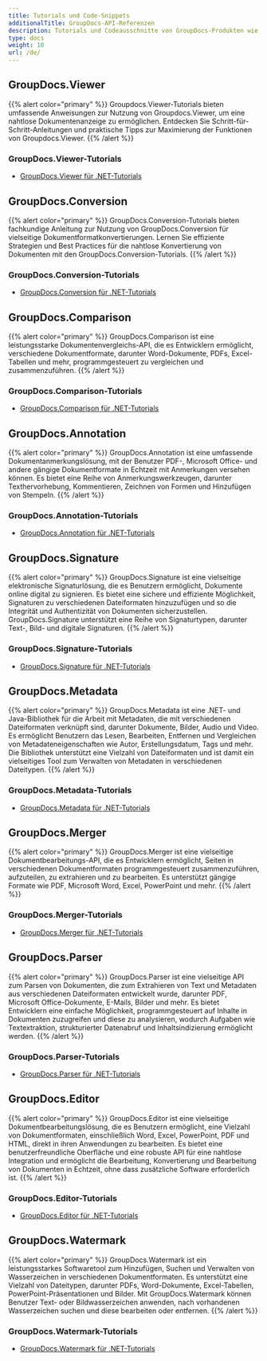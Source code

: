 ```yaml
---
title: Tutorials und Code-Snippets
additionalTitle: GroupDocs-API-Referenzen
description: Tutorials und Codeausschnitte von GroupDocs-Produkten wie GroupDocs.Viewer, GroupDocs.Annotation, GroupDocs.Conversion und anderen Produkten.
type: docs
weight: 10
url: /de/
---
```


## GroupDocs.Viewer
{{% alert color="primary" %}}
Groupdocs.Viewer-Tutorials bieten umfassende Anweisungen zur Nutzung von Groupdocs.Viewer, um eine nahtlose Dokumentenanzeige zu ermöglichen. Entdecken Sie Schritt-für-Schritt-Anleitungen und praktische Tipps zur Maximierung der Funktionen von Groupdocs.Viewer.
{{% /alert %}}

### GroupDocs.Viewer-Tutorials
- [GroupDocs.Viewer für .NET-Tutorials](../viewer/de/net/)


## GroupDocs.Conversion
{{% alert color="primary" %}}
GroupDocs.Conversion-Tutorials bieten fachkundige Anleitung zur Nutzung von GroupDocs.Conversion für vielseitige Dokumentformatkonvertierungen. Lernen Sie effiziente Strategien und Best Practices für die nahtlose Konvertierung von Dokumenten mit den GroupDocs.Conversion-Tutorials.
{{% /alert %}}

### GroupDocs.Conversion-Tutorials
- [GroupDocs.Conversion für .NET-Tutorials](../conversion/de/net/)


## GroupDocs.Comparison
{{% alert color="primary" %}}
GroupDocs.Comparison ist eine leistungsstarke Dokumentenvergleichs-API, die es Entwicklern ermöglicht, verschiedene Dokumentformate, darunter Word-Dokumente, PDFs, Excel-Tabellen und mehr, programmgesteuert zu vergleichen und zusammenzuführen.
{{% /alert %}}

### GroupDocs.Comparison-Tutorials
- [GroupDocs.Comparison für .NET-Tutorials](../comparison/de/net/)


## GroupDocs.Annotation
{{% alert color="primary" %}}
GroupDocs.Annotation ist eine umfassende Dokumentanmerkungslösung, mit der Benutzer PDF-, Microsoft Office- und andere gängige Dokumentformate in Echtzeit mit Anmerkungen versehen können. Es bietet eine Reihe von Anmerkungswerkzeugen, darunter Texthervorhebung, Kommentieren, Zeichnen von Formen und Hinzufügen von Stempeln.
{{% /alert %}}

### GroupDocs.Annotation-Tutorials
- [GroupDocs.Annotation für .NET-Tutorials](../annotation/de/net/)


## GroupDocs.Signature
{{% alert color="primary" %}}
GroupDocs.Signature ist eine vielseitige elektronische Signaturlösung, die es Benutzern ermöglicht, Dokumente online digital zu signieren. Es bietet eine sichere und effiziente Möglichkeit, Signaturen zu verschiedenen Dateiformaten hinzuzufügen und so die Integrität und Authentizität von Dokumenten sicherzustellen. GroupDocs.Signature unterstützt eine Reihe von Signaturtypen, darunter Text-, Bild- und digitale Signaturen.
{{% /alert %}}

### GroupDocs.Signature-Tutorials
- [GroupDocs.Signature für .NET-Tutorials](../signature/de/net/)


## GroupDocs.Metadata
{{% alert color="primary" %}}
GroupDocs.Metadata ist eine .NET- und Java-Bibliothek für die Arbeit mit Metadaten, die mit verschiedenen Dateiformaten verknüpft sind, darunter Dokumente, Bilder, Audio und Video. Es ermöglicht Benutzern das Lesen, Bearbeiten, Entfernen und Vergleichen von Metadateneigenschaften wie Autor, Erstellungsdatum, Tags und mehr. Die Bibliothek unterstützt eine Vielzahl von Dateiformaten und ist damit ein vielseitiges Tool zum Verwalten von Metadaten in verschiedenen Dateitypen.
{{% /alert %}}

### GroupDocs.Metadata-Tutorials
- [GroupDocs.Metadata für .NET-Tutorials](../metadata/de/net/)


## GroupDocs.Merger
{{% alert color="primary" %}}
GroupDocs.Merger ist eine vielseitige Dokumentbearbeitungs-API, die es Entwicklern ermöglicht, Seiten in verschiedenen Dokumentformaten programmgesteuert zusammenzuführen, aufzuteilen, zu extrahieren und zu bearbeiten. Es unterstützt gängige Formate wie PDF, Microsoft Word, Excel, PowerPoint und mehr.
{{% /alert %}}

### GroupDocs.Merger-Tutorials
- [GroupDocs.Merger für .NET-Tutorials](../merger/de/net/)


## GroupDocs.Parser
{{% alert color="primary" %}}
GroupDocs.Parser ist eine vielseitige API zum Parsen von Dokumenten, die zum Extrahieren von Text und Metadaten aus verschiedenen Dateiformaten entwickelt wurde, darunter PDF, Microsoft Office-Dokumente, E-Mails, Bilder und mehr. Es bietet Entwicklern eine einfache Möglichkeit, programmgesteuert auf Inhalte in Dokumenten zuzugreifen und diese zu analysieren, wodurch Aufgaben wie Textextraktion, strukturierter Datenabruf und Inhaltsindizierung ermöglicht werden.
{{% /alert %}}

### GroupDocs.Parser-Tutorials
- [GroupDocs.Parser für .NET-Tutorials](../parser/de/net/)


## GroupDocs.Editor
{{% alert color="primary" %}}
GroupDocs.Editor ist eine vielseitige Dokumentbearbeitungslösung, die es Benutzern ermöglicht, eine Vielzahl von Dokumentformaten, einschließlich Word, Excel, PowerPoint, PDF und HTML, direkt in ihren Anwendungen zu bearbeiten. Es bietet eine benutzerfreundliche Oberfläche und eine robuste API für eine nahtlose Integration und ermöglicht die Bearbeitung, Konvertierung und Bearbeitung von Dokumenten in Echtzeit, ohne dass zusätzliche Software erforderlich ist.
{{% /alert %}}

### GroupDocs.Editor-Tutorials
- [GroupDocs.Editor für .NET-Tutorials](../editor/de/net/)


## GroupDocs.Watermark
{{% alert color="primary" %}}
GroupDocs.Watermark ist ein leistungsstarkes Softwaretool zum Hinzufügen, Suchen und Verwalten von Wasserzeichen in verschiedenen Dokumentformaten. Es unterstützt eine Vielzahl von Dateitypen, darunter PDFs, Word-Dokumente, Excel-Tabellen, PowerPoint-Präsentationen und Bilder. Mit GroupDocs.Watermark können Benutzer Text- oder Bildwasserzeichen anwenden, nach vorhandenen Wasserzeichen suchen und diese bearbeiten oder entfernen.
{{% /alert %}}

### GroupDocs.Watermark-Tutorials
- [GroupDocs.Watermark für .NET-Tutorials](../watermark/de/net/)